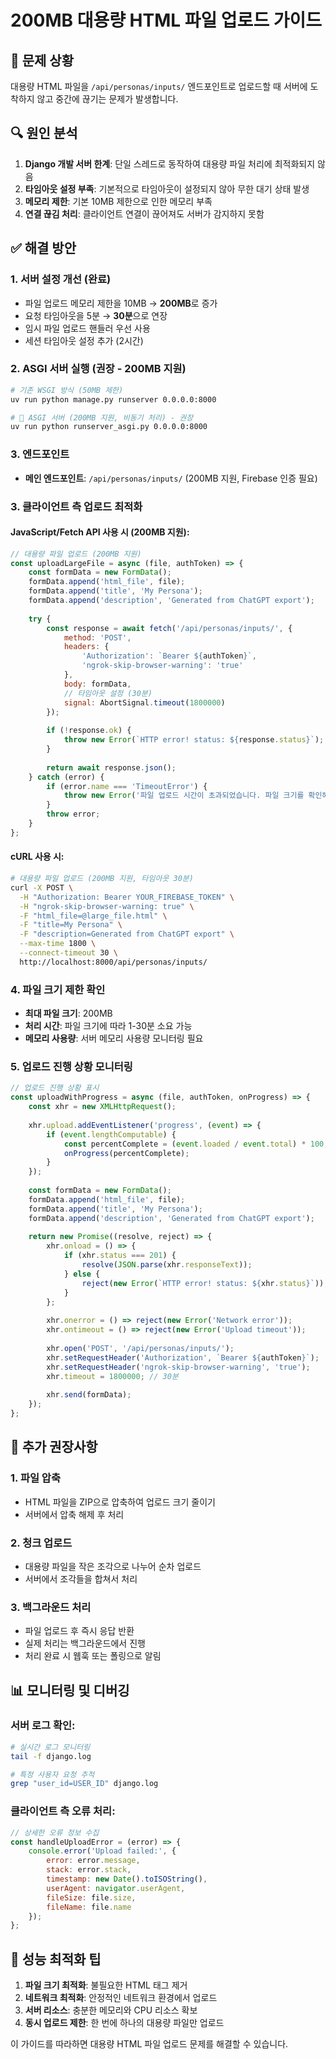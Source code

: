 # 200MB 대용량 HTML 파일 업로드 가이드

## 🚨 문제 상황
대용량 HTML 파일을 `/api/personas/inputs/` 엔드포인트로 업로드할 때 서버에 도착하지 않고 중간에 끊기는 문제가 발생합니다.

## 🔍 원인 분석
1. **Django 개발 서버 한계**: 단일 스레드로 동작하여 대용량 파일 처리에 최적화되지 않음
2. **타임아웃 설정 부족**: 기본적으로 타임아웃이 설정되지 않아 무한 대기 상태 발생
3. **메모리 제한**: 기본 10MB 제한으로 인한 메모리 부족
4. **연결 끊김 처리**: 클라이언트 연결이 끊어져도 서버가 감지하지 못함

## ✅ 해결 방안

### 1. 서버 설정 개선 (완료)
- 파일 업로드 메모리 제한을 10MB → **200MB**로 증가
- 요청 타임아웃을 5분 → **30분**으로 연장
- 임시 파일 업로드 핸들러 우선 사용
- 세션 타임아웃 설정 추가 (2시간)

### 2. ASGI 서버 실행 (권장 - 200MB 지원)
```bash
# 기존 WSGI 방식 (50MB 제한)
uv run python manage.py runserver 0.0.0.0:8000

# 🚀 ASGI 서버 (200MB 지원, 비동기 처리) - 권장
uv run python runserver_asgi.py 0.0.0.0:8000
```

### 3. 엔드포인트
- **메인 엔드포인트**: `/api/personas/inputs/` (200MB 지원, Firebase 인증 필요)

### 3. 클라이언트 측 업로드 최적화

#### JavaScript/Fetch API 사용 시 (200MB 지원):
```javascript
// 대용량 파일 업로드 (200MB 지원)
const uploadLargeFile = async (file, authToken) => {
    const formData = new FormData();
    formData.append('html_file', file);
    formData.append('title', 'My Persona');
    formData.append('description', 'Generated from ChatGPT export');
    
    try {
        const response = await fetch('/api/personas/inputs/', {
            method: 'POST',
            headers: {
                'Authorization': `Bearer ${authToken}`,
                'ngrok-skip-browser-warning': 'true'
            },
            body: formData,
            // 타임아웃 설정 (30분)
            signal: AbortSignal.timeout(1800000)
        });
        
        if (!response.ok) {
            throw new Error(`HTTP error! status: ${response.status}`);
        }
        
        return await response.json();
    } catch (error) {
        if (error.name === 'TimeoutError') {
            throw new Error('파일 업로드 시간이 초과되었습니다. 파일 크기를 확인해주세요.');
        }
        throw error;
    }
};
```

#### cURL 사용 시:
```bash
# 대용량 파일 업로드 (200MB 지원, 타임아웃 30분)
curl -X POST \
  -H "Authorization: Bearer YOUR_FIREBASE_TOKEN" \
  -H "ngrok-skip-browser-warning: true" \
  -F "html_file=@large_file.html" \
  -F "title=My Persona" \
  -F "description=Generated from ChatGPT export" \
  --max-time 1800 \
  --connect-timeout 30 \
  http://localhost:8000/api/personas/inputs/
```

### 4. 파일 크기 제한 확인
- **최대 파일 크기**: 200MB
- **처리 시간**: 파일 크기에 따라 1-30분 소요 가능
- **메모리 사용량**: 서버 메모리 사용량 모니터링 필요

### 5. 업로드 진행 상황 모니터링
```javascript
// 업로드 진행 상황 표시
const uploadWithProgress = async (file, authToken, onProgress) => {
    const xhr = new XMLHttpRequest();
    
    xhr.upload.addEventListener('progress', (event) => {
        if (event.lengthComputable) {
            const percentComplete = (event.loaded / event.total) * 100;
            onProgress(percentComplete);
        }
    });
    
    const formData = new FormData();
    formData.append('html_file', file);
    formData.append('title', 'My Persona');
    formData.append('description', 'Generated from ChatGPT export');
    
    return new Promise((resolve, reject) => {
        xhr.onload = () => {
            if (xhr.status === 201) {
                resolve(JSON.parse(xhr.responseText));
            } else {
                reject(new Error(`HTTP error! status: ${xhr.status}`));
            }
        };
        
        xhr.onerror = () => reject(new Error('Network error'));
        xhr.ontimeout = () => reject(new Error('Upload timeout'));
        
        xhr.open('POST', '/api/personas/inputs/');
        xhr.setRequestHeader('Authorization', `Bearer ${authToken}`);
        xhr.setRequestHeader('ngrok-skip-browser-warning', 'true');
        xhr.timeout = 1800000; // 30분
        
        xhr.send(formData);
    });
};
```

## 🔧 추가 권장사항

### 1. 파일 압축
- HTML 파일을 ZIP으로 압축하여 업로드 크기 줄이기
- 서버에서 압축 해제 후 처리

### 2. 청크 업로드
- 대용량 파일을 작은 조각으로 나누어 순차 업로드
- 서버에서 조각들을 합쳐서 처리

### 3. 백그라운드 처리
- 파일 업로드 후 즉시 응답 반환
- 실제 처리는 백그라운드에서 진행
- 처리 완료 시 웹훅 또는 폴링으로 알림

## 📊 모니터링 및 디버깅

### 서버 로그 확인:
```bash
# 실시간 로그 모니터링
tail -f django.log

# 특정 사용자 요청 추적
grep "user_id=USER_ID" django.log
```

### 클라이언트 측 오류 처리:
```javascript
// 상세한 오류 정보 수집
const handleUploadError = (error) => {
    console.error('Upload failed:', {
        error: error.message,
        stack: error.stack,
        timestamp: new Date().toISOString(),
        userAgent: navigator.userAgent,
        fileSize: file.size,
        fileName: file.name
    });
};
```

## 🚀 성능 최적화 팁

1. **파일 크기 최적화**: 불필요한 HTML 태그 제거
2. **네트워크 최적화**: 안정적인 네트워크 환경에서 업로드
3. **서버 리소스**: 충분한 메모리와 CPU 리소스 확보
4. **동시 업로드 제한**: 한 번에 하나의 대용량 파일만 업로드

이 가이드를 따라하면 대용량 HTML 파일 업로드 문제를 해결할 수 있습니다.
